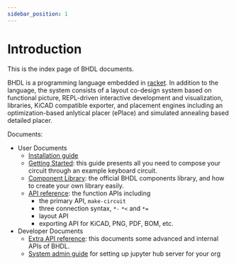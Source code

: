 ```yaml
---
sidebar_position: 1
---
```


# Introduction

<!-- BHDL: A Programming Language and System for making PCBs -->

This is the index page of BHDL documents.

BHDL is a programming language embedded in
[racket](https://racket-lang.org/). In addition to the language, the system
consists of a layout co-design system based on functional picture, REPL-driven
interactive development and visualization, libraries, KiCAD compatible exporter,
and placement engines including an optimization-based anlytical placer (ePlace)
and simulated annealing based detailed placer.

<!-- The online demo server can be found at https://lihebi.xyz. Currently it supports authorized users signing via GitHub OAuth. Contact us (at hebi@lihebi.com) for user account. -->

Documents:

- User Documents
  - [Installation guide](guides/install)
  - [Getting Started](guides/getting-started): this guide presents all you need to compose your circuit through an example keyboard circuit.
  - [Component Library](reference/library): the official BHDL components library, and how to create your own library easily.
  - [API reference](reference/api): the function APIs including
    - the primary API, `make-circuit`
    - three connection syntax, `*-` `*<` and `*=`
    - layout API
    - exporting API for KiCAD, PNG, PDF, BOM, etc.
- Developer Documents
  - [Extra API reference](reference/extra): this documents some advanced and internal APIs of BHDL.
  - [System admin guide](reference/admin) for setting up jupyter hub server for your org
